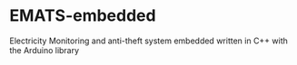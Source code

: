 # EMATS-embedded
Electricity Monitoring and anti-theft system embedded written in C++ with the Arduino library
